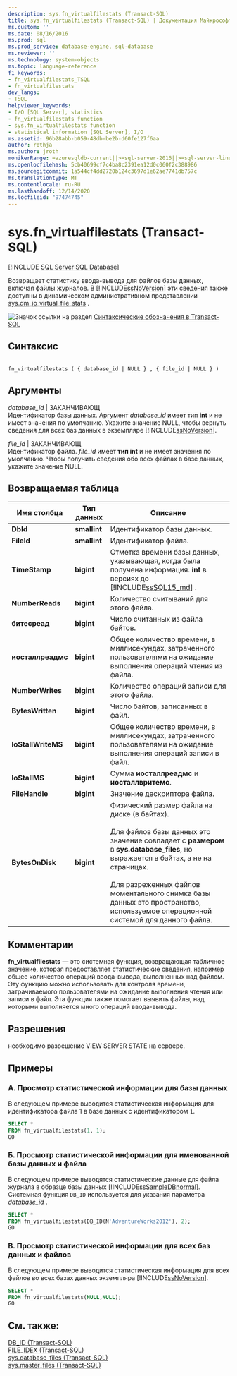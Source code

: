 ```yaml
---
description: sys.fn_virtualfilestats (Transact-SQL)
title: sys.fn_virtualfilestats (Transact-SQL) | Документация Майкрософт
ms.custom: ''
ms.date: 08/16/2016
ms.prod: sql
ms.prod_service: database-engine, sql-database
ms.reviewer: ''
ms.technology: system-objects
ms.topic: language-reference
f1_keywords:
- fn_virtualfilestats_TSQL
- fn_virtualfilestats
dev_langs:
- TSQL
helpviewer_keywords:
- I/O [SQL Server], statistics
- fn_virtualfilestats function
- sys.fn_virtualfilestats function
- statistical information [SQL Server], I/O
ms.assetid: 96b28abb-b059-48db-be2b-d60fe127f6aa
author: rothja
ms.author: jroth
monikerRange: =azuresqldb-current||>=sql-server-2016||>=sql-server-linux-2017||=azuresqldb-mi-current
ms.openlocfilehash: 5cb40699cf7c4ba8c2391ea12d0c060f2c388986
ms.sourcegitcommit: 1a544cf4dd2720b124c3697d1e62ae7741db757c
ms.translationtype: MT
ms.contentlocale: ru-RU
ms.lasthandoff: 12/14/2020
ms.locfileid: "97474745"
---
```

# <a name="sysfn_virtualfilestats-transact-sql"></a>sys.fn_virtualfilestats (Transact-SQL)
[!INCLUDE [SQL Server SQL Database](../../includes/applies-to-version/sql-asdb.md)]

  Возвращает статистику ввода-вывода для файлов базы данных, включая файлы журналов. В [!INCLUDE[ssNoVersion](../../includes/ssnoversion-md.md)] эти сведения также доступны в динамическом административном представлении [sys.dm_io_virtual_file_stats](../../relational-databases/system-dynamic-management-views/sys-dm-io-virtual-file-stats-transact-sql.md) .  

 ![Значок ссылки на раздел](../../database-engine/configure-windows/media/topic-link.gif "Значок ссылки на раздел") [Синтаксические обозначения в Transact-SQL](../../t-sql/language-elements/transact-sql-syntax-conventions-transact-sql.md)  
  
## <a name="syntax"></a>Синтаксис  
  
```  
  
fn_virtualfilestats ( { database_id | NULL } , { file_id | NULL } )  
```  
  
## <a name="arguments"></a>Аргументы  
 *database_id* | ЗАКАНЧИВАЮЩ  
 Идентификатор базы данных. Аргумент *database_id* имеет тип **int** и не имеет значения по умолчанию. Укажите значение NULL, чтобы вернуть сведения для всех баз данных в экземпляре [!INCLUDE[ssNoVersion](../../includes/ssnoversion-md.md)].  
  
 *file_id* | ЗАКАНЧИВАЮЩ  
 Идентификатор файла. *file_id* имеет **тип int** и не имеет значения по умолчанию. Чтобы получить сведения обо всех файлах в базе данных, укажите значение NULL.  
  
## <a name="table-returned"></a>Возвращаемая таблица  
  
|Имя столбца|Тип данных|Описание|  
|-----------------|---------------|-----------------|  
|**DbId**|**smallint**|Идентификатор базы данных.|  
|**FileId**|**smallint**|Идентификатор файла.|  
|**TimeStamp**|**bigint**|Отметка времени базы данных, указывающая, когда была получена информация. **int** в версиях до [!INCLUDE[ssSQL15_md](../../includes/sssql15-md.md)] . |  
|**NumberReads**|**bigint**|Количество считываний для этого файла.|  
|**битесреад**|**bigint**|Число считанных из файла байтов.|  
|**иосталлреадмс**|**bigint**|Общее количество времени, в миллисекундах, затраченного пользователями на ожидание выполнения операций чтения из файла.|  
|**NumberWrites**|**bigint**|Количество операций записи для этого файла.|  
|**BytesWritten**|**bigint**|Число байтов, записанных в файл.|  
|**IoStallWriteMS**|**bigint**|Общее количество времени, в миллисекундах, затраченного пользователями на ожидание выполнения операций записи в файл.|  
|**IoStallMS**|**bigint**|Сумма **иосталлреадмс** и **иосталлвритемс**.|  
|**FileHandle**|**bigint**|Значение дескриптора файла.|  
|**BytesOnDisk**|**bigint**|Физический размер файла на диске (в байтах).<br /><br /> Для файлов базы данных это значение совпадает с **размером** в **sys.database_files**, но выражается в байтах, а не на страницах.<br /><br /> Для разреженных файлов моментального снимка базы данных это пространство, используемое операционной системой для данного файла.|  
  
## <a name="remarks"></a>Комментарии  
 **fn_virtualfilestats** — это системная функция, возвращающая табличное значение, которая предоставляет статистические сведения, например общее количество операций ввода-вывода, выполненных над файлом. Эту функцию можно использовать для контроля времени, затрачиваемого пользователями на ожидание выполнения чтения или записи в файл. Эта функция также помогает выявить файлы, над которыми выполняется много операций ввода-вывода.  
  
## <a name="permissions"></a>Разрешения  
 необходимо разрешение VIEW SERVER STATE на сервере.  
  
## <a name="examples"></a>Примеры  
  
### <a name="a-displaying-statistical-information-for-a-database"></a>A. Просмотр статистической информации для базы данных  
 В следующем примере выводится статистическая информация для идентификатора файла 1 в базе данных с идентификатором `1`.  
  
```sql  
SELECT *  
FROM fn_virtualfilestats(1, 1);  
GO  
```  
  
### <a name="b-displaying-statistical-information-for-a-named-database-and-file"></a>Б. Просмотр статистической информации для именованной базы данных и файла  
 В следующем примере выводятся статистические данные для файла журнала в образце базы данных [!INCLUDE[ssSampleDBnormal](../../includes/sssampledbnormal-md.md)]. Системная функция `DB_ID` используется для указания параметра *database_id* .  
  
```sql  
SELECT *  
FROM fn_virtualfilestats(DB_ID(N'AdventureWorks2012'), 2);  
GO  
```  
  
### <a name="c-displaying-statistical-information-for-all-databases-and-files"></a>В. Просмотр статистической информации для всех баз данных и файлов  
 В следующем примере выводится статистическая информация для всех файлов во всех базах данных экземпляра [!INCLUDE[ssNoVersion](../../includes/ssnoversion-md.md)].  
  
```sql  
SELECT *  
FROM fn_virtualfilestats(NULL,NULL);  
GO  
```  
  
## <a name="see-also"></a>См. также:  
 [DB_ID &#40;Transact-SQL&#41;](../../t-sql/functions/db-id-transact-sql.md)   
 [FILE_IDEX (Transact-SQL)](../../t-sql/functions/file-idex-transact-sql.md)   
 [sys.database_files (Transact-SQL)](../../relational-databases/system-catalog-views/sys-database-files-transact-sql.md)   
 [sys.master_files (Transact-SQL)](../../relational-databases/system-catalog-views/sys-master-files-transact-sql.md)  
  
  
